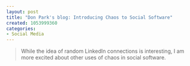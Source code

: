 ```yaml
--- 
layout: post
title: "Don Park's blog: Introducing Chaos to Social Software"
created: 1053999360
categories: 
- Social Media
---
```

<blockquote>While the idea of random LinkedIn connections is interesting, I am more excited about other uses of chaos in social software.
